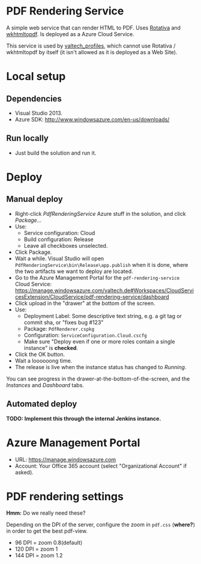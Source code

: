 # PDF Rendering Service

A simple web service that can render HTML to PDF. Uses [Rotativa](https://github.com/webgio/Rotativa) and [wkhtmltopdf](https://github.com/wkhtmltopdf/wkhtmltopdf). Is deployed as a Azure Cloud Service.

This service is used by [valtech_profiles](https://github.com/valtech/valtech_profiles), which cannot use Rotativa / wkhtmltopdf by itself (it isn't allowed as it is deployed as a Web Site).

# Local setup

## Dependencies

 * Visual Studio 2013.
 * Azure SDK: http://www.windowsazure.com/en-us/downloads/

## Run locally

 * Just build the solution and run it.

# Deploy

## Manual deploy

 * Right-click *PdfRenderingService* Azure stuff in the solution, and click *Package...*
 * Use:
    * Service configuration: Cloud
    * Build configuration: Release
    * Leave all checkboxes unselected.
 * Click Package.
 * Wait a while. Visual Studio will open `PdfRenderingService\bin\Release\app.publish` when it is done, where the two artifacts we want to deploy are located.
 * Go to the Azure Management Portal for the `pdf-rendering-service` Cloud Service: https://manage.windowsazure.com/valtech.de#Workspaces/CloudServicesExtension/CloudService/pdf-rendering-service/dashboard
 * Click upload in the "drawer" at the bottom of the screen.
 * Use:
   * Deployment Label: Some descriptive text string, e.g. a git tag or commit sha, or "fixes bug #123"
   * Package: `PdfRenderer.cspkg`
   * Configuration: `ServiceConfiguration.Cloud.cscfg`
   * Make sure "Deploy even if one or more roles contain a single instance" is **checked**.
 * Click the OK button.
 * Wait a loooooong time.
 * The release is live when the instance status has changed to *Running*.

You can see progress in the drawer-at-the-bottom-of-the-screen, and the *Instances* and *Dashboard* tabs.

## Automated deploy

**TODO: Implement this through the internal Jenkins instance.**

# Azure Management Portal

 * URL: https://manage.windowsazure.com
 * Account: Your Office 365 account (select "Organizational Account" if asked).
 
# PDF rendering settings

**Hmm:** Do we really need these?

Depending on the DPI of the server, configure the zoom in `pdf.css` (**where?**) in order to get the best pdf-view.

 * 96 DPI = zoom 0.8(default)
 * 120 DPI = zoom 1
 * 144 DPI = zoom 1.2
